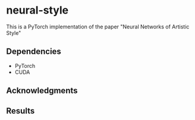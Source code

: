 
# neural-style

This is a PyTorch implementation of the paper "Neural Networks of Artistic Style"

## Dependencies

* PyTorch
* CUDA 
## Acknowledgments

## Results
